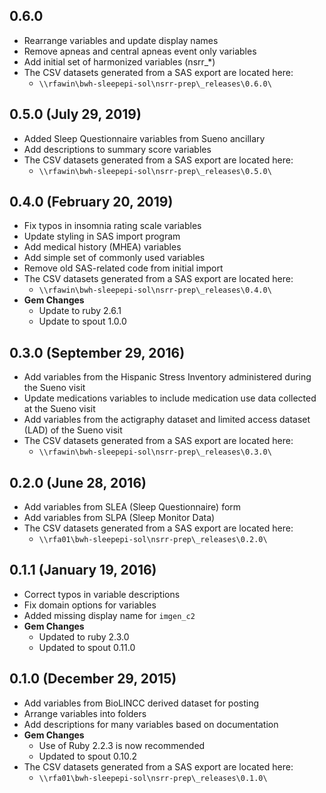 ## 0.6.0 

- Rearrange variables and update display names
- Remove apneas and central apneas event only variables
- Add initial set of harmonized variables (nsrr_*)
- The CSV datasets generated from a SAS export are located here:
  - `\\rfawin\bwh-sleepepi-sol\nsrr-prep\_releases\0.6.0\`

## 0.5.0 (July 29, 2019)

- Added Sleep Questionnaire variables from Sueno ancillary
- Add descriptions to summary score variables
- The CSV datasets generated from a SAS export are located here:
  - `\\rfawin\bwh-sleepepi-sol\nsrr-prep\_releases\0.5.0\`

## 0.4.0 (February 20, 2019)

- Fix typos in insomnia rating scale variables
- Update styling in SAS import program
- Add medical history (MHEA) variables
- Add simple set of commonly used variables
- Remove old SAS-related code from initial import
- The CSV datasets generated from a SAS export are located here:
  - `\\rfawin\bwh-sleepepi-sol\nsrr-prep\_releases\0.4.0\`
- **Gem Changes**
  - Update to ruby 2.6.1
  - Update to spout 1.0.0

## 0.3.0 (September 29, 2016)

- Add variables from the Hispanic Stress Inventory administered during the Sueno visit
- Update medications variables to include medication use data collected at the Sueno visit
- Add variables from the actigraphy dataset and limited access dataset (LAD) of the Sueno visit
- The CSV datasets generated from a SAS export are located here:
  - `\\rfawin\bwh-sleepepi-sol\nsrr-prep\_releases\0.3.0\`

## 0.2.0 (June 28, 2016)

- Add variables from SLEA (Sleep Questionnaire) form
- Add variables from SLPA (Sleep Monitor Data)
- The CSV datasets generated from a SAS export are located here:
  - `\\rfa01\bwh-sleepepi-sol\nsrr-prep\_releases\0.2.0\`

## 0.1.1 (January 19, 2016)

- Correct typos in variable descriptions
- Fix domain options for variables
- Added missing display name for `imgen_c2`
- **Gem Changes**
  - Updated to ruby 2.3.0
  - Updated to spout 0.11.0

## 0.1.0 (December 29, 2015)

- Add variables from BioLINCC derived dataset for posting
- Arrange variables into folders
- Add descriptions for many variables based on documentation
- **Gem Changes**
  - Use of Ruby 2.2.3 is now recommended
  - Updated to spout 0.10.2
- The CSV datasets generated from a SAS export are located here:
  - `\\rfa01\bwh-sleepepi-sol\nsrr-prep\_releases\0.1.0\`
